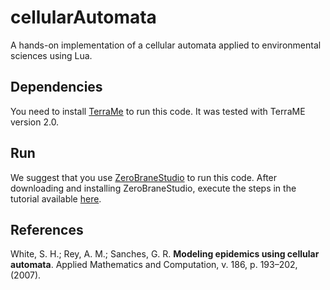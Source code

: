 # cellularAutomata
A hands-on implementation of a cellular automata applied to environmental sciences using Lua.

## Dependencies
You need to install [TerraMe](http://www.terrame.org) to run this code. It was tested with TerraME version 2.0.


## Run
We suggest that you use [ZeroBraneStudio](https://studio.zerobrane.com/) to run this code. 
After downloading and installing ZeroBraneStudio, execute the steps in the tutorial available [here](https://github.com/TerraME/terrame/wiki/ZB).

## References

White, S. H.; Rey, A. M.; Sanches, G. R. **Modeling epidemics using cellular
automata**. Applied Mathematics and Computation, v. 186, p. 193–202, (2007).
